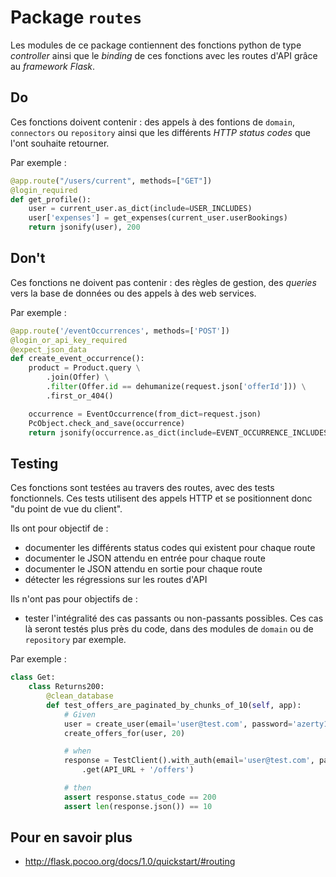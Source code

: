 # Package `routes`
Les modules de ce package contiennent des fonctions python de type _controller_ ainsi que le _binding_ de ces fonctions
avec les routes d'API grâce au _framework Flask_.

## Do
Ces fonctions doivent contenir : des appels à des fontions de `domain`, `connectors` ou `repository` ainsi que
les différents _HTTP status codes_ que l'ont souhaite retourner.

Par exemple :
```python
@app.route("/users/current", methods=["GET"])
@login_required
def get_profile():
    user = current_user.as_dict(include=USER_INCLUDES)
    user['expenses'] = get_expenses(current_user.userBookings)
    return jsonify(user), 200
```

## Don't
Ces fonctions ne doivent pas contenir : des règles de gestion, des _queries_ vers la base de données ou des appels à des
web services.

Par exemple :
```python
@app.route('/eventOccurrences', methods=['POST'])
@login_or_api_key_required
@expect_json_data
def create_event_occurrence():
    product = Product.query \
        .join(Offer) \
        .filter(Offer.id == dehumanize(request.json['offerId'])) \
        .first_or_404()

    occurrence = EventOccurrence(from_dict=request.json)
    PcObject.check_and_save(occurrence)
    return jsonify(occurrence.as_dict(include=EVENT_OCCURRENCE_INCLUDES)), 201
```

## Testing
Ces fonctions sont testées au travers des routes, avec des tests fonctionnels. Ces tests utilisent des appels HTTP et
se positionnent donc "du point de vue du client".

Ils ont pour objectif de :
* documenter les différents status codes qui existent pour chaque route
* documenter le JSON attendu en entrée pour chaque route
* documenter le JSON attendu en sortie pour chaque route
* détecter les régressions sur les routes d'API

Ils n'ont pas pour objectifs de :
* tester l'intégralité des cas passants ou non-passants possibles. Ces cas là seront testés plus près du code, dans des
modules de `domain` ou de `repository` par exemple.

Par exemple :
```python
class Get:
    class Returns200:
        @clean_database
        def test_offers_are_paginated_by_chunks_of_10(self, app):
            # Given
            user = create_user(email='user@test.com', password='azerty123')
            create_offers_for(user, 20)

            # when
            response = TestClient().with_auth(email='user@test.com', password='azerty123') \
                .get(API_URL + '/offers')

            # then
            assert response.status_code == 200
            assert len(response.json()) == 10
```

## Pour en savoir plus
* http://flask.pocoo.org/docs/1.0/quickstart/#routing
